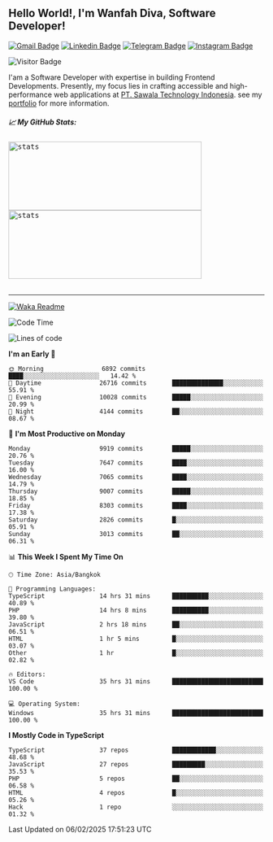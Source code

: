 ## Hello World!, I'm Wanfah Diva, Software Developer!

[![Gmail Badge](https://img.shields.io/badge/-Gmail-white?style=plastic&logo=Gmail&link=mailto:aditputrafirmansyah@gmail.com)](mailto:wanfahdivaa@gmail.com)
[![Linkedin Badge](https://img.shields.io/badge/-LinkedIn-blue?style=plastic&logo=Linkedin&link=https://www.linkedin.com/in/aditputrafirmansyah/)](https://www.linkedin.com/in/wanfahdiva/)
[![Telegram Badge](https://img.shields.io/badge/-Telegram-blue?style=plastic&logo=telegram&link=https://t.me/Adithya_13)](https://t.me/wanfahdiva)
[![Instagram Badge](https://img.shields.io/badge/-Instagram-white?style=plastic&logo=instagram&link=https://www.instagram.com/adithya_firmansyahputra/)](https://www.instagram.com/wnfhdva/)

![Visitor Badge](https://visitor-badge.laobi.icu/badge?page_id=wanfahdiva.wanfahdiva)

<p>
I'am a Software Developer with expertise in building Frontend Developments.
Presently, my focus lies in crafting accessible and high-performance web applications at  <a href="https://sawala/tech" target="_blank">PT. Sawala Technology Indonesia</a>. see my <a href="http://wanfahdiva-com.vercel.app/" target="_blank">portfolio</a> for more information.
</p>

<h5 align="left">
  
📈 **My GitHub Stats:**

</h5>

<div align="left">
<kbd>
  <img height="135em" width="380em" alt="stats" src="https://github-readme-stats-salesp07.vercel.app/api?username=wanfahdiva&count_private=true&show_icons=true&theme=react&rank_icon=github&border_radius=10&hide_title=true"></kbd>
</kbd>
<kbd>
    <img height="135em" width="380em" alt="stats" src="https://github-readme-activity-graph.vercel.app/graph?username=wanfahdiva&theme=react&hide_title=true"></kbd>
</div>

<br />

---

[![Waka Readme](https://github.com/wanfahdiva/wanfahdiva/actions/workflows/waka.yml/badge.svg)](https://github.com/wanfahdiva/wanfahdiva/actions/workflows/waka.yml)

<!--START_SECTION:waka-->
![Code Time](http://img.shields.io/badge/Code%20Time-1%2C671%20hrs%207%20mins-blue)

![Lines of code](https://img.shields.io/badge/From%20Hello%20World%20I%27ve%20Written-22.5%20million%20lines%20of%20code-blue)

**I'm an Early 🐤** 

```text
🌞 Morning                6892 commits        ████░░░░░░░░░░░░░░░░░░░░░   14.42 % 
🌆 Daytime                26716 commits       ██████████████░░░░░░░░░░░   55.91 % 
🌃 Evening                10028 commits       █████░░░░░░░░░░░░░░░░░░░░   20.99 % 
🌙 Night                  4144 commits        ██░░░░░░░░░░░░░░░░░░░░░░░   08.67 % 
```
📅 **I'm Most Productive on Monday** 

```text
Monday                   9919 commits        █████░░░░░░░░░░░░░░░░░░░░   20.76 % 
Tuesday                  7647 commits        ████░░░░░░░░░░░░░░░░░░░░░   16.00 % 
Wednesday                7065 commits        ████░░░░░░░░░░░░░░░░░░░░░   14.79 % 
Thursday                 9007 commits        █████░░░░░░░░░░░░░░░░░░░░   18.85 % 
Friday                   8303 commits        ████░░░░░░░░░░░░░░░░░░░░░   17.38 % 
Saturday                 2826 commits        █░░░░░░░░░░░░░░░░░░░░░░░░   05.91 % 
Sunday                   3013 commits        ██░░░░░░░░░░░░░░░░░░░░░░░   06.31 % 
```


📊 **This Week I Spent My Time On** 

```text
🕑︎ Time Zone: Asia/Bangkok

💬 Programming Languages: 
TypeScript               14 hrs 31 mins      ██████████░░░░░░░░░░░░░░░   40.89 % 
PHP                      14 hrs 8 mins       ██████████░░░░░░░░░░░░░░░   39.80 % 
JavaScript               2 hrs 18 mins       ██░░░░░░░░░░░░░░░░░░░░░░░   06.51 % 
HTML                     1 hr 5 mins         █░░░░░░░░░░░░░░░░░░░░░░░░   03.07 % 
Other                    1 hr                █░░░░░░░░░░░░░░░░░░░░░░░░   02.82 % 

🔥 Editors: 
VS Code                  35 hrs 31 mins      █████████████████████████   100.00 % 

💻 Operating System: 
Windows                  35 hrs 31 mins      █████████████████████████   100.00 % 
```

**I Mostly Code in TypeScript** 

```text
TypeScript               37 repos            ████████████░░░░░░░░░░░░░   48.68 % 
JavaScript               27 repos            █████████░░░░░░░░░░░░░░░░   35.53 % 
PHP                      5 repos             ██░░░░░░░░░░░░░░░░░░░░░░░   06.58 % 
HTML                     4 repos             █░░░░░░░░░░░░░░░░░░░░░░░░   05.26 % 
Hack                     1 repo              ░░░░░░░░░░░░░░░░░░░░░░░░░   01.32 % 
```




 Last Updated on 06/02/2025 17:51:23 UTC
<!--END_SECTION:waka-->
